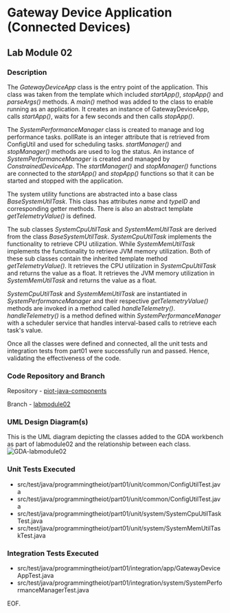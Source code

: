 # Gateway Device Application (Connected Devices)

## Lab Module 02

### Description

The *GatewayDeviceApp* class is the entry point of the application. This class was taken from the template which included _startApp()_, _stopApp()_ and _parseArgs()_ methods. A _main()_ method was added to the class to enable running as an application. It creates an instance of GatewayDeviceApp, calls _startApp()_, waits for a few seconds and then calls _stopApp()_.

The _SystemPerformanceManager_ class is created to manage and log performance tasks. pollRate is an integer attribute that is retrieved from ConfigUtil and used for scheduling tasks. _startManager()_ and _stopManager()_ methods are used to log the status. An instance of _SystemPerformanceManager_ is created and managed by _ConstrainedDeviceApp_. The _startManager()_ and _stopManager()_ functions are connected to the _startApp()_ and _stopApp()_ functions so that it can be started and stopped with the application.

The system utility functions are abstracted into a base class _BaseSystemUtilTask_. This class has attributes _name_ and _typeID_ and corresponding getter methods. There is also an abstract template _getTelemetryValue()_ is defined. 

The sub classes _SystemCpuUtilTask_ and _SystemMemUtilTask_ are derived from the class _BaseSystemUtilTask_. _SystemCpuUtilTask_ implements the functionality to retrieve CPU utilization. While _SystemMemUtilTask_ implements the functionality to retrieve JVM memory utilization. Both of these sub classes contain the inherited template method _getTelemetryValue()_. It retrieves the CPU utilization in _SystemCpuUtilTask_ and returns the value as a float. It retrieves the JVM memory utilization in _SystemMemUtilTask_ and returns the value as a float. 

_SystemCpuUtilTask_ and _SystemMemUtilTask_ are instantiated in _SystemPerformanceManager_ and their respective _getTelemetryValue()_ methods are invoked in a method called _handleTelemetry()_. _handleTelemetry()_ is a method defined within _SystemPerformanceManager_ with a scheduler service that handles interval-based calls to retrieve each task's value.

Once all the classes were defined and connected, all the unit tests and integration tests from part01 were successfully run and passed. Hence, validating the effectiveness of the code.

### Code Repository and Branch

Repository - [piot-java-components](https://github.com/mondalso/piot-java-components.git)

Branch - [labmodule02](https://github.com/mondalso/piot-java-components/tree/labmodule02)

### UML Design Diagram(s)

This is the UML diagram depicting the classes added to the GDA workbench as part of labmodule02 and the relationship between each class.
![GDA-labmodule02](https://github.com/mondalso/book-exercise-docs/assets/124481330/e94a402f-c6af-41e3-801a-34c8aa905c01)

### Unit Tests Executed

- src/test/java/programmingtheiot/part01/unit/common/ConfigUtilTest.java 
- src/test/java/programmingtheiot/part01/unit/common/ConfigUtilTest.java 
- src/test/java/programmingtheiot/part01/unit/system/SystemCpuUtilTaskTest.java
- src/test/java/programmingtheiot/part01/unit/system/SystemMemUtilTaskTest.java


### Integration Tests Executed

- src/test/java/programmingtheiot/part01/integration/app/GatewayDeviceAppTest.java
- src/test/java/programmingtheiot/part01/integration/system/SystemPerformanceManagerTest.java

EOF.
